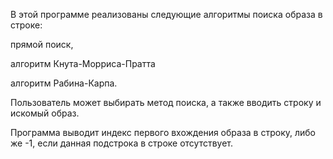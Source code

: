 В этой программе реализованы следующие алгоритмы поиска образа в строке: 

прямой поиск, 

алгоритм Кнута-Морриса-Пратта

алгоритм Рабина-Карпа. 

Пользователь может выбирать метод поиска, а также вводить строку и искомый образ.

Программа выводит индекс первого вхождения образа в строку, либо же -1, если данная подстрока в строке отсутствует.